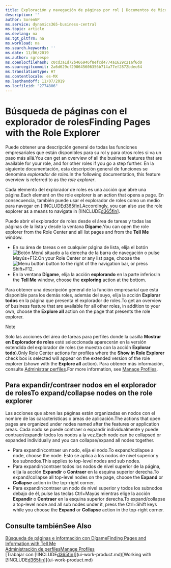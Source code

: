 ```yaml
---
title: Exploración y navegación de páginas por rol | Documentos de Microsoft
description: ''
author: SorenGP
ms.service: dynamics365-business-central
ms.topic: article
ms.devlang: na
ms.tgt_pltfrm: na
ms.workload: na
ms.search.keywords: ''
ms.date: 11/06/2019
ms.author: sgroespe
ms.openlocfilehash: c0cd3a1d72b466946f8efcd4774a1629c21af6d0
ms.sourcegitcommit: 2a6d629cf290645606356b714a77ef2872bdec64
ms.translationtype: HT
ms.contentlocale: es-MX
ms.lasthandoff: 11/07/2019
ms.locfileid: "2774806"
---
```

# <a name="finding-pages-with-the-role-explorer"></a><span data-ttu-id="bfe2d-102">Búsqueda de páginas con el explorador de roles</span><span class="sxs-lookup"><span data-stu-id="bfe2d-102">Finding Pages with the Role Explorer</span></span>
<span data-ttu-id="bfe2d-103">Puede obtener una descripción general de todas las funciones empresariales que están disponibles para su rol y para otros roles si va un paso más allá.</span><span class="sxs-lookup"><span data-stu-id="bfe2d-103">You can get an overview of all the business features that are available for your role, and for other roles if you go a step further.</span></span> <span data-ttu-id="bfe2d-104">En la siguiente documentación, esta descripción general de funciones se denomina *explorador de roles*.</span><span class="sxs-lookup"><span data-stu-id="bfe2d-104">In the following documentation, this feature overview is referred to as the *role explorer*.</span></span>

<span data-ttu-id="bfe2d-105">Cada elemento del explorador de roles es una acción que abre una página.</span><span class="sxs-lookup"><span data-stu-id="bfe2d-105">Each element on the role explorer is an action that opens a page.</span></span> <span data-ttu-id="bfe2d-106">En consecuencia, también puede usar el explorador de roles como un medio para navegar en [!INCLUDE[d365fin](includes/d365fin_md.md)].</span><span class="sxs-lookup"><span data-stu-id="bfe2d-106">Accordingly, you can also use the role explorer as a means to navigate in [!INCLUDE[d365fin](includes/d365fin_md.md)].</span></span>

<span data-ttu-id="bfe2d-107">Puede abrir el explorador de roles desde el área de tareas y todas las páginas de la lista y desde la ventana **Dígame**.</span><span class="sxs-lookup"><span data-stu-id="bfe2d-107">You can open the role explorer from the Role Center and all list pages and from the **Tell Me** window.</span></span>

- <span data-ttu-id="bfe2d-108">En su área de tareas o en cualquier página de lista, elija el botón ![Botón Menú](media/ui_menu_button.png "Botón Menú") situado a la derecha de la barra de navegación o pulse Mayús+F12.</span><span class="sxs-lookup"><span data-stu-id="bfe2d-108">On your Role Center or any list page, choose the ![Menu button](media/ui_menu_button.png "Menu button") button to the right of the navigation bar, or press Shift+F12.</span></span>
- <span data-ttu-id="bfe2d-109">En la ventana **Dígame**, elija la acción **explorando** en la parte inferior.</span><span class="sxs-lookup"><span data-stu-id="bfe2d-109">In the **Tell Me** window, choose the **exploring** action at the bottom.</span></span>

<span data-ttu-id="bfe2d-110">Para obtener una descripción general de la función empresarial que está disponible para los demás roles, además del suyo, elija la acción **Explorar todos** en la página que presenta el explorador de roles.</span><span class="sxs-lookup"><span data-stu-id="bfe2d-110">To get an overview of business feature that are available for all other roles, in addition to your own, choose the **Explore all** action on the page that presents the role explorer.</span></span>

> [!NOTE]
> <span data-ttu-id="bfe2d-111">Solo las acciones del área de tareas para perfiles donde la casilla **Mostrar en Explorador de roles** esté seleccionada aparecerán en la versión extendida del explorador de roles (se muestra con la acción **Explorar todo**).</span><span class="sxs-lookup"><span data-stu-id="bfe2d-111">Only Role Center actions for profiles where the **Show in Role Explorer** check box is selected will appear on the extended version of the role explorer (shown with the **Explore all** action).</span></span> <span data-ttu-id="bfe2d-112">Para obtener más información, consulte [Administrar perfiles](admin-users-profiles-roles.md).</span><span class="sxs-lookup"><span data-stu-id="bfe2d-112">For more information, see [Manage Profiles](admin-users-profiles-roles.md).</span></span>

## <a name="to-expandcollapse-nodes-on-the-role-explorer"></a><span data-ttu-id="bfe2d-113">Para expandir/contraer nodos en el explorador de roles</span><span class="sxs-lookup"><span data-stu-id="bfe2d-113">To expand/collapse nodes on the role explorer</span></span>
<span data-ttu-id="bfe2d-114">Las acciones que abren las páginas están organizadas en nodos con el nombre de las características o áreas de aplicación.</span><span class="sxs-lookup"><span data-stu-id="bfe2d-114">The actions that open pages are organized under nodes named after the features or application areas.</span></span> <span data-ttu-id="bfe2d-115">Cada nodo se puede contraer o expandir individualmente y puede contraer/expandir todos los nodos a la vez.</span><span class="sxs-lookup"><span data-stu-id="bfe2d-115">Each node can be collapsed or expanded individually and you can collapse/expand all nodes together.</span></span>

- <span data-ttu-id="bfe2d-116">Para expandir/contraer un nodo, elija el nodo.</span><span class="sxs-lookup"><span data-stu-id="bfe2d-116">To expand/collapse a node, choose the node.</span></span> <span data-ttu-id="bfe2d-117">Esto se aplica a los nodos de nivel superior y los subnodos.</span><span class="sxs-lookup"><span data-stu-id="bfe2d-117">This applies to top-level nodes and sub nodes.</span></span>
- <span data-ttu-id="bfe2d-118">Para expandir/contraer todos los nodos de nivel superior de la página, elija la acción **Expandir** o **Contraer** en la esquina superior derecha.</span><span class="sxs-lookup"><span data-stu-id="bfe2d-118">To expand/collapse all top-level nodes on the page, choose the **Expand** or **Collapse** action in the top-right corner.</span></span>
- <span data-ttu-id="bfe2d-119">Para expandir/contraer un nodo de nivel superior y todos los subnodos debajo de él, pulse las teclas Ctrl+Mayús mientras elige la acción **Expandir** o **Contraer** en la esquina superior derecha.</span><span class="sxs-lookup"><span data-stu-id="bfe2d-119">To expand/collapse a top-level node and all sub nodes under it, press the Ctrl+Shift keys while you choose the **Expand** or **Collapse** action in the top-right corner.</span></span>

## <a name="see-also"></a><span data-ttu-id="bfe2d-120">Consulte también</span><span class="sxs-lookup"><span data-stu-id="bfe2d-120">See Also</span></span>
[<span data-ttu-id="bfe2d-121">Búsqueda de páginas e información con Dígame</span><span class="sxs-lookup"><span data-stu-id="bfe2d-121">Finding Pages and Information with Tell Me</span></span>](ui-search.md)  
[<span data-ttu-id="bfe2d-122">Administración de perfiles</span><span class="sxs-lookup"><span data-stu-id="bfe2d-122">Manage Profiles</span></span>](admin-users-profiles-roles.md)  
<span data-ttu-id="bfe2d-123">[Trabajar con [!INCLUDE[d365fin](includes/d365fin_md.md)]](ui-work-product.md)</span><span class="sxs-lookup"><span data-stu-id="bfe2d-123">[Working with [!INCLUDE[d365fin](includes/d365fin_md.md)]](ui-work-product.md)</span></span>
